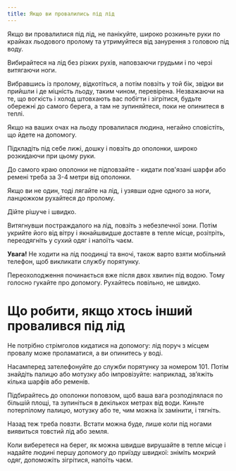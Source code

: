 ```yaml
---
title: Якщо ви провалились під лід
---
```


Якщо ви провалилися під лід, не панікуйте, широко розкиньте руки по крайках льодового пролому та утримуйтеся від занурення з головою під воду. 

Вибирайтеся на лід без різких рухів, наповзаючи грудьми і по черзі витягаючи  ноги.

Вибравшись із пролому, відкотіться, а потім повзіть у той бік, звідки ви прийшли і де міцність льоду, таким чином, перевірена. Незважаючи на те, що вогкість і холод штовхають вас побігти і зігрітися, будьте обережні до самого берега, а там не зупиняйтеся, поки не опинитеся в теплі.

Якщо на ваших очах на льоду провалилася людина, негайно сповістіть, що йдете на допомогу. 

Підкладіть під себе лижі, дошку і повзіть до ополонки, широко розкидаючи при цьому руки. 

До самого краю ополонки не підповзайте - кидати пов'язані шарфи або ремені треба за 3-4 метри від ополонки.

Якщо ви не один, тоді лягайте на лід, і узявши одне одного за ноги, ланцюжком рухайтеся до пролому.

Дійте рішуче і швидко. 

Витягнувши постраждалого на лід, повзіть з небезпечної зони. Потім укрийте його від вітру і якнайшвидше доставте в тепле місце, розітріть, переодягніть у сухий одяг і напоїть чаєм.

**Увага!** Не ходити на лід поодинці та вночі, також варто взяти мобільний телефон, щоб викликати службу порятунку.

Переохолодження починається вже після двох хвилин під водою. Тому голосно гукайте про допомогу. Рухайтесь повільно, не швидко.

# Що робити, якщо хтось інший провалився під лід

Не потрібно стрімголов кидатися на допомогу: лід поруч з місцем провалу може проламатися, а ви опинитесь у воді.

Насамперед зателефонуйте до служби порятунку за номером 101. Потім знайдіть палицю або мотузку або імпровізуйте: наприклад, зв’яжіть кілька шарфів або ременів.

Підбирайтесь до ополонки поповзом, щоб ваша вага розподілялася по більшій площі, та зупиніться в декількох метрах від води. Киньте потерпілому палицю, мотузку або те, чим можна їх замінити, і тягніть.

Назад теж треба повзти. Встати можна буде, лише коли під ногами виявиться товстий лід або земля.

Коли виберетеся на берег, як можна швидше вирушайте в тепле місце і надайте людині першу допомогу до приїзду швидкої: зніміть мокрий одяг, допоможіть зігрітися, напоїть чаєм.